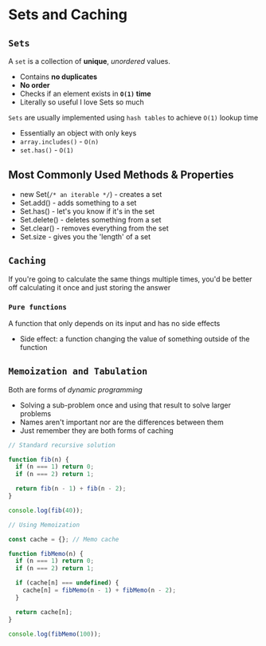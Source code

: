 # Sets and Caching

## **`Sets`**

A `set` is a collection of **unique**, _unordered_ values.

- Contains **no duplicates**
- **No order**
- Checks if an element exists in **`O(1)` time**
- Literally so useful I love Sets so much

`Sets` are usually implemented using `hash tables` to achieve `O(1)` lookup time

- Essentially an object with only keys
- `array.includes()` - `O(n)`
- `set.has()` - `O(1)`

## Most Commonly Used Methods & Properties

- new Set(`/* an iterable */`) - creates a set
- Set.add() - adds something to a set
- Set.has() - let's you know if it's in the set
- Set.delete() - deletes something from a set
- Set.clear() - removes everything from the set
- Set.size - gives you the 'length' of a set

## **`Caching`**

If you're going to calculate the same things multiple times, you'd be better off calculating it once and just storing the answer

### `Pure functions`

A function that only depends on its input and has no side effects

- Side effect: a function changing the value of something outside of the function

## `Memoization and Tabulation`

Both are forms of _dynamic programming_

- Solving a sub-problem once and using that result to solve larger problems
- Names aren't important nor are the differences between them
- Just remember they are both forms of caching

```js
// Standard recursive solution

function fib(n) {
  if (n === 1) return 0;
  if (n === 2) return 1;

  return fib(n - 1) + fib(n - 2);
}

console.log(fib(40));

// Using Memoization

const cache = {}; // Memo cache

function fibMemo(n) {
  if (n === 1) return 0;
  if (n === 2) return 1;

  if (cache[n] === undefined) {
    cache[n] = fibMemo(n - 1) + fibMemo(n - 2);
  }

  return cache[n];
}

console.log(fibMemo(100));
```
